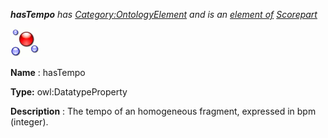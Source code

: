 ___hasTempo__ 
 has
 [Category:OntologyElement](../../Category/OntologyElement "Category:OntologyElement") 
 and is an
 [element of](../../Property/ElementOf "Property:ElementOf") 
[Scorepart](../../Submissions/Scorepart "Submissions:Scorepart")_




  





[![DatatypeProperty](../public/images/thumb/a/a5/DatatypeProperty.gif/45px-DatatypeProperty.gif)](../../Image/DatatypeProperty.gif "DatatypeProperty")


__Name__ 
 : hasTempo
 



__Type:__ 
 owl:DatatypeProperty
 



__Description__ 
 : The tempo of an homogeneous fragment, expressed in bpm (integer).
